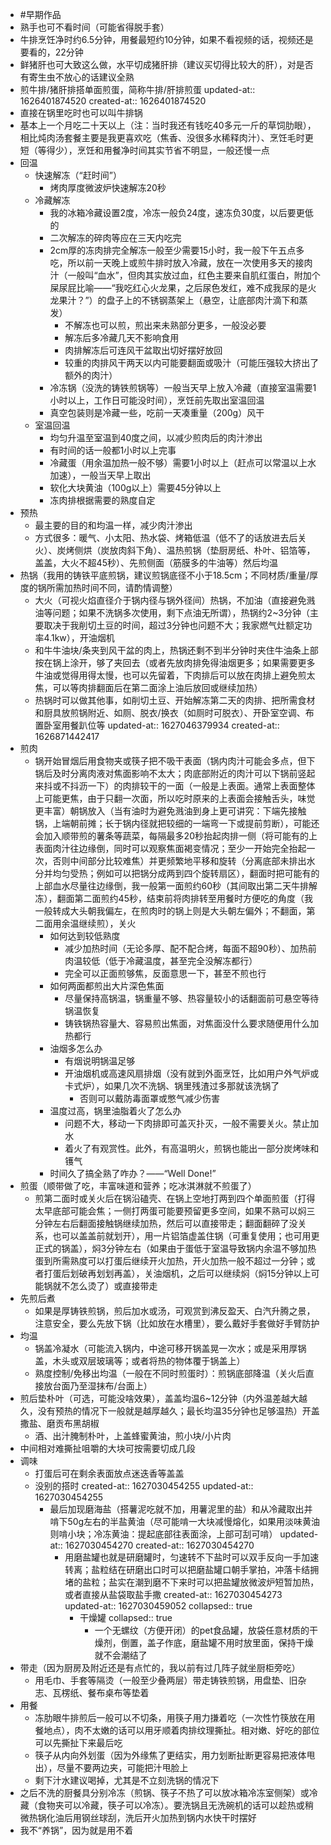 - #早期作品
- 熟手也可不看时间（可能省得脱手套）
- 牛排烹饪净时约6.5分钟，用餐最短约10分钟，如果不看视频的话，视频还是要看的，22分钟
- 鲜猪肝也可大致这么做，水平切成猪肝排（建议买切得比较大的肝），对是否有寄生虫不放心的话建议全熟
- 煎牛排/猪肝排搭单面煎蛋，简称牛排/肝排煎蛋
  updated-at:: 1626401874520
  created-at:: 1626401874520
- 直接在锅里吃时也可以叫牛排锅
- 基本上一个月吃二十天以上（注：当时我还有钱吃40多元一斤的草饲肋眼），相比炖肉汤套餐主要是我更喜欢吃（焦香、没很多水稀释肉汁）、烹饪毛时更短（等得少），烹饪和用餐净时间其实节省不明显，一般还慢一点
- 回温
	- 快速解冻（“赶时间”）
		- 烤肉厚度微波炉快速解冻20秒
	- 冷藏解冻
		- 我的冰箱冷藏设置2度，冷冻一般负24度，速冻负30度，以后要更低的
		- 二次解冻的碎肉等应在三天内吃完
		- 2cm厚的冻肉排完全解冻一般至少需要15小时，我一般下午五点多吃，所以前一天晚上或煎牛排时放入冷藏，放在一次使用多天的接肉汁（一般叫“血水”，但肉其实放过血，红色主要来自肌红蛋白，附加个屎尿屁比喻——“我吃红心火龙果，之后尿色发红，难不成我尿的是火龙果汁？”）的盘子上的不锈钢蒸架上（悬空，让底部肉汁滴下和蒸发）
			- 不解冻也可以煎，煎出来未熟部分更多，一般没必要
			- 解冻后多冷藏几天不影响食用
			- 肉排解冻后可连风干盆取出切好摆好放回
			- 较重的肉排风干两天以内可能要翻面或吸汁（可能压强较大挤出了额外的肉汁）
		- 冷冻锅（没洗的铸铁煎锅等）一般当天早上放入冷藏（直接室温需要1小时以上，工作日可能没时间），烹饪前先取出室温回温
		- 真空包装则是冷藏一些，吃前一天凑重量（200g）风干
	- 室温回温
		- 均匀升温至室温到40度之间，以减少煎肉后的肉汁渗出
		- 有时间的话一般都1小时以上完事
		- 冷藏蛋（用余温加热一般不够）需要1小时以上（赶点可以常温以上水加速），一般当天早上取出
		- 软化大块黄油（100g以上）需要45分钟以上
		- 冻肉排根据需要的熟度自定
- 预热
	- 最主要的目的和均温一样，减少肉汁渗出
	- 方式很多：暖气、小太阳、热水袋、烤箱低温（低不了的话放进去后关火）、炭烤侧烘（炭放肉斜下角）、温热煎锅（垫厨房纸、朴叶、铝箔等，盖盖，大火不超45秒）、先煎侧面（筋膜多的牛油等）然后均温
- 热锅（我用的铸铁平底煎锅，建议煎锅底径不小于18.5cm；不同材质/重量/厚度的锅所需加热时间不同，请酌情调整）
	- 大火（可视火焰直径介于锅内径与锅外径间）热锅，不加油（直接避免溅油等问题；如果不洗锅多次使用，剩下点油无所谓），热锅约2~3分钟（主要取决于我削切土豆的时间，超过3分钟也问题不大；我家燃气灶额定功率4.1kw），开油烟机
	- 和牛牛油块/条夹到风干盆的肉上，热锅还剩不到半分钟时夹住牛油条上部按在锅上涂开，够了夹回去（或者先放肉排免得油烟更多；如果需要更多牛油或觉得用得太慢，也可以先留着，下肉排后可以放在肉排上避免煎太焦，可以等肉排翻面后在第二面涂上油后放回或继续加热）
	- 热锅时可以做其他事，如削切土豆、开始解冻第二天的肉排、把所需食材和厨具放煎锅附近、如厕、脱衣/换衣（如厕时可脱衣）、开卧室空调、布置卧室用餐趴位等
	  updated-at:: 1627046379934
	  created-at:: 1626871442417
- 煎肉
	- 锅开始冒烟后用食物夹或筷子把不吸干表面（锅内肉汁可能会多点，但下锅后及时分离肉液对焦面影响不太大；肉底部附近的肉汁可以下锅前竖起来抖或不抖沥一下）的肉排较干的一面（一般是上表面。通常上表面整体上可能更焦，由于只翻一次面，所以吃时原来的上表面会接触舌头，味觉更丰富）朝锅放入（当有油时为避免溅油到身上更可讲究：下端先接触锅，上端朝前摊；长于锅内径就把较细的一端弯一下或提前剪断），可能还会加入顺带煎的薯条等蔬菜，每隔最多20秒抬起肉排一侧（将可能有的上表面肉汁往边缘倒，同时可以观察焦面褐变情况；至少一开始完全抬起一次，否则中间部分比较难焦）并更频繁地平移和旋转（分离底部未排出水分并均匀受热；例如可以把锅分成两到四个旋转扇区），翻面时把可能有的上部血水尽量往边缘倒，我一般第一面煎约60秒（其间取出第二天牛排解冻），翻面第二面煎约45秒，结束前将肉排转至用餐时方便吃的角度（我一般转成大头朝我偏左，在煎肉时的锅上则是大头朝左偏外；不翻面，第二面用余温继续煎），关火
		- 如何达到较低熟度
			- 减少加热时间（无论多厚、配不配合烤，每面不超90秒）、加热前肉温较低（低于冷藏温度，甚至完全没解冻都行）
			- 完全可以正面煎够焦，反面意思一下，甚至不煎也行
		- 如何两面都煎出大片深色焦面
			- 尽量保持高锅温，锅重量不够、热容量较小的话翻面前可悬空等待锅温恢复
			- 铸铁锅热容量大、容易煎出焦面，对焦面没什么要求随便用什么加热都行
		- 油烟多怎么办
			- 有烟说明锅温足够
			- 开油烟机或高速风扇排烟（没有就到外面烹饪，比如用户外气炉或卡式炉），如果几次不洗锅、锅里残渣过多那就该洗锅了
				- 否则可以戴防毒面罩或憋气减少伤害
		- 温度过高，锅里油脂着火了怎么办
			- 问题不大，移动一下肉排即可盖灭扑灭，一般不需要关火。禁止加水
			- 着火了有观赏性。此外，有高温明火，煎锅也能出一部分炭烤味和镬气
		- 时间久了搞全熟了咋办？——“Well Done!”
- 煎蛋（顺带做了吃，丰富味道和营养；吃冰淇淋就不煎蛋了）
	- 煎第二面时或关火后在锅沿磕壳、在锅上空地打两到四个单面煎蛋（打得太早底部可能会焦；一侧打两蛋可能要预留更多空间，如果不熟可以焖三分钟左右后翻面接触锅继续加热，然后可以直接带走；翻面翻碎了没关系，也可以盖盖前就划开），用一片铝箔虚盖住锅（可重复使用；也可用更正式的锅盖），焖3分钟左右（如果由于蛋低于室温导致锅内余温不够加热蛋到所需熟度可以打蛋后继续开火加热，开火加热一般不超过一分钟；或者打蛋后划破再划划再盖），关油烟机，之后可以继续焖（焖15分钟以上可能锅就不怎么烫了）或直接带走
- 先煎后煮
	- 如果是厚铸铁煎锅，煎后加水或汤，可观赏到沸反盈天、白汽升腾之景，注意安全，要么先放下锅（比如放在水槽里），要么戴好手套做好手臂防护
- 均温
	- 锅盖冷凝水（可能流入锅内，中途可移开锅盖晃一次水；或是采用厚锅盖，木头或双层玻璃等；或者将热的物体覆于锅盖上）
	- 熟度控制/免移出均温（一般在不同时煎蛋时）：煎锅底部降温（关火后直接放台面乃至湿抹布/台面上）
- 煎后垫朴叶（可选，可能没啥效果），盖盖均温6~12分钟（内外温差越大越久，没有预热的情况下一般就是越厚越久；最长均温35分钟也足够温热）开盖撒盐、磨贡布黑胡椒
	- 酒、出汁腌制朴叶，上盖蜂蜜黄油，煎小块/小片肉
- 中间相对难撕扯咀嚼的大块可按需要切成几段
- 调味
	- 打蛋后可在剩余表面放点迷迭香等盖盖
	- 没别的搭时
	  created-at:: 1627030454255
	  updated-at:: 1627030454255
		- 最后加现磨海盐（搭薯泥吃就不加，用薯泥里的盐）和从冷藏取出并啃下50g左右的半盐黄油（尽可能啃一大块减慢熔化，如果用淡味黄油则啃小块；冷冻黄油：提起底部往表面涂，上部可刮可啃）
		  updated-at:: 1627030454270
		  created-at:: 1627030454270
			- 用磨盐罐也就是研磨罐时，匀速转不下盐时可以双手反向一手加速转离；盐粒结在研磨出口时可以把磨盐罐口朝手掌拍，冲落卡结拥堵的盐粒；盐实在潮到磨不下来时可以把盐罐放微波炉短暂加热，或者直接从盐袋取盐手撒
			  created-at:: 1627030454273
			  updated-at:: 1627030459052
			  collapsed:: true
				- 干燥罐
				  collapsed:: true
					- 一个无螺纹（方便开闭）的pet食品罐，放袋任意材质的干燥剂，倒置，盖子作底，磨盐罐不用时放里面，保持干燥就不会潮结了
- 带走（因为厨房及附近还是有点忙的，我以前有过几阵子就坐厨柜旁吃）
	- 用毛巾、手套等隔烫（一般至少叠两层）带走铸铁煎锅，用盘垫、旧杂志、瓦楞纸、餐布桌布等垫着
- 用餐
	- 冻肋眼牛排煎后一般可以不切条，用筷子用力搛着吃（一次性竹筷放在用餐地点），肉不太嫩的话可以用牙顺着肉排纹理撕扯。相对嫩、好吃的部位可以先撕扯下来最后吃
	- 筷子从内向外划蛋（因为外缘焦了更结实，用力划断扯断更容易把液体甩出），尽量不要两边夹，可能把汁甩脸上
	- 剩下汁水建议喝掉，尤其是不立刻洗锅的情况下
- 之后不洗的厨餐具分别冷冻（煎锅、筷子不热了可以放冰箱冷冻室侧架）或冷藏（食物夹可以冷藏，筷子可以冷冻）。要洗锅且无洗碗机的话可以趁热或稍微热锅化油后用钢丝球刮，洗后开火加热到锅内水快干时摆好
- 我不“养锅”，因为就是用不着